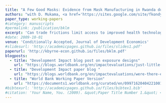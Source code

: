 ```yaml
---
title: "A Few Good Masks: Evidence from Mask Manufacturing in Rwanda during the COVID-19 Pandemic"
authors: "with D. Mukama, <a href='https://sites.google.com/site/fkondylis/'>F. Kondylis</a>, <a href='https://jloeser.github.io/'>J. Loeser</a>"
paper_type: working-papers
#category: manuscripts
#permalink: /publication/bklm
excerpt: 'Can trade frictions limit access to improved health technologies? Rwanda encouraged and licensed domestic production of high-quality masks by a few selected textile manufacturers at the start of the COVID-19 pandemic. We exploit spatial variation in exposure to mask manufacturing through pre-licensing medical and textile trade networks within an event-study design using receipt-level transaction data. Local markets less exposed to mask manufacturing had higher mask prices, purchased fewer masks, and experienced faster growth in COVID-19 infections proxied by demand for anti-fever medicine.The dynamics of our results suggest that mask quality, rather than quantity, explains reduced infections caused by manufactured masks.'
#date: 2009-10-01
venue: 'Conditionally Accepted, Journal of Development Economics'
#slidesurl: 'http://academicpages.github.io/files/slides1.pdf'
paperurl: 'http://kbyrne-econ.github.io/files/bklm.pdf'
blogposts:
  - title: "Development Impact blog post on exposure designs"
    url: "https://blogs.worldbank.org/en/impactevaluations/just-little-bartik-exposure"
  - title: "Development Impact paper blog "
    url: "https://blogs.worldbank.org/en/impactevaluations/were-there-enough-good-masks"
  - title: "World Bank Working Paper Version"
    url: "https://documents1.worldbank.org/curated/en/099716204042210015/pdf/IDU05c9e060d0a9560467108de80f629ad1a8e0f.pdf"
#bibtexurl: 'http://academicpages.github.io/files/bibtex1.bib'
#citation: 'Your Name, You. (2009). &quot;Paper Title Number 1.&quot; <i>Journal 1</i>. 1(1).'
---
```


